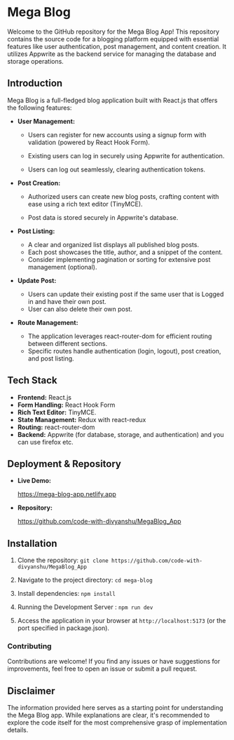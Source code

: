 # Mega Blog

Welcome to the GitHub repository for the Mega Blog App! This repository contains the source code for a blogging platform equipped with essential features like user authentication, post management, and content creation. It utilizes Appwrite as the backend service for managing the database and storage operations.

## Introduction

Mega Blog is a full-fledged blog application built with React.js that offers the following features:

- **User Management:**

  - Users can register for new accounts using a signup form with validation (powered by React Hook Form).

  - Existing users can log in securely using Appwrite for authentication.

  - Users can log out seamlessly, clearing authentication tokens.

- **Post Creation:**

  - Authorized users can create new blog posts, crafting content with ease using a rich text editor (TinyMCE).

  - Post data is stored securely in Appwrite's database.

- **Post Listing:**
  - A clear and organized list displays all published blog posts.
  - Each post showcases the title, author, and a snippet of the content.
  - Consider implementing pagination or sorting for extensive post management (optional).
- **Update Post:**

  - Users can update their existing post if the same user that is Logged in and have their own post.
  - User can also delete their own post.

- **Route Management:**
  - The application leverages react-router-dom for efficient routing between different sections.
  - Specific routes handle authentication (login, logout), post creation, and post listing.

## Tech Stack

- **Frontend:** React.js
- **Form Handling:** React Hook Form
- **Rich Text Editor:** TinyMCE.
- **State Management:** Redux with react-redux
- **Routing:** react-router-dom
- **Backend:** Appwrite (for database, storage, and authentication) and you can use firefox etc.

## Deployment & Repository

- **Live Demo:**

  https://mega-blog-app.netlify.app

- **Repository:**

  https://github.com/code-with-divyanshu/MegaBlog_App

## Installation

1. Clone the repository: `git clone https://github.com/code-with-divyanshu/MegaBlog_App`

2. Navigate to the project directory: `cd mega-blog`

3. Install dependencies: `npm install`

4. Running the Development Server : `npm run dev`

5. Access the application in your browser at `http://localhost:5173` (or the port specified in package.json).

### Contributing

Contributions are welcome! If you find any issues or have suggestions for improvements, feel free to open an issue or submit a pull request.

## Disclaimer

The information provided here serves as a starting point for understanding the Mega Blog app. While explanations are clear, it's recommended to explore the code itself for the most comprehensive grasp of implementation details.
